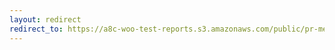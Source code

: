 ```yaml
---
layout: redirect
redirect_to: https://a8c-woo-test-reports.s3.amazonaws.com/public/pr-merge/40888/api/index.html
---
```

